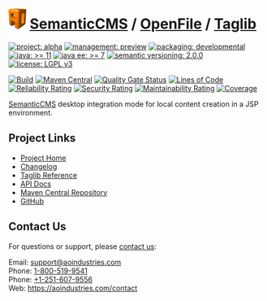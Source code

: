 # [<img src="ao-logo.png" alt="AO Logo" width="35" height="40">](https://github.com/ao-apps) [SemanticCMS](https://github.com/ao-apps/semanticcms) / [OpenFile](https://github.com/ao-apps/semanticcms-openfile) / [Taglib](https://github.com/ao-apps/semanticcms-openfile-taglib)

[![project: alpha](https://semanticcms.com/ao-badges/project-alpha.svg)](https://aoindustries.com/life-cycle#project-alpha)
[![management: preview](https://semanticcms.com/ao-badges/management-preview.svg)](https://aoindustries.com/life-cycle#management-preview)
[![packaging: developmental](https://semanticcms.com/ao-badges/packaging-developmental.svg)](https://aoindustries.com/life-cycle#packaging-developmental)  
[![java: &gt;= 11](https://semanticcms.com/ao-badges/java-11.svg)](https://docs.oracle.com/en/java/javase/11/)
[![java ee: &gt;= 7](https://semanticcms.com/ao-badges/javaee-7.svg)](https://docs.oracle.com/javaee/7/)
[![semantic versioning: 2.0.0](https://semanticcms.com/ao-badges/semver-2.0.0.svg)](https://semver.org/spec/v2.0.0.html)
[![license: LGPL v3](https://semanticcms.com/ao-badges/license-lgpl-3.0.svg)](https://www.gnu.org/licenses/lgpl-3.0)

[![Build](https://github.com/ao-apps/semanticcms-openfile-taglib/workflows/Build/badge.svg?branch=master)](https://github.com/ao-apps/semanticcms-openfile-taglib/actions?query=workflow%3ABuild)
[![Maven Central](https://maven-badges.herokuapp.com/maven-central/com.semanticcms/semanticcms-openfile-taglib/badge.svg)](https://maven-badges.herokuapp.com/maven-central/com.semanticcms/semanticcms-openfile-taglib)
[![Quality Gate Status](https://sonarcloud.io/api/project_badges/measure?branch=master&project=com.semanticcms%3Asemanticcms-openfile-taglib&metric=alert_status)](https://sonarcloud.io/dashboard?branch=master&id=com.semanticcms%3Asemanticcms-openfile-taglib)
[![Lines of Code](https://sonarcloud.io/api/project_badges/measure?branch=master&project=com.semanticcms%3Asemanticcms-openfile-taglib&metric=ncloc)](https://sonarcloud.io/component_measures?branch=master&id=com.semanticcms%3Asemanticcms-openfile-taglib&metric=ncloc)  
[![Reliability Rating](https://sonarcloud.io/api/project_badges/measure?branch=master&project=com.semanticcms%3Asemanticcms-openfile-taglib&metric=reliability_rating)](https://sonarcloud.io/component_measures?branch=master&id=com.semanticcms%3Asemanticcms-openfile-taglib&metric=Reliability)
[![Security Rating](https://sonarcloud.io/api/project_badges/measure?branch=master&project=com.semanticcms%3Asemanticcms-openfile-taglib&metric=security_rating)](https://sonarcloud.io/component_measures?branch=master&id=com.semanticcms%3Asemanticcms-openfile-taglib&metric=Security)
[![Maintainability Rating](https://sonarcloud.io/api/project_badges/measure?branch=master&project=com.semanticcms%3Asemanticcms-openfile-taglib&metric=sqale_rating)](https://sonarcloud.io/component_measures?branch=master&id=com.semanticcms%3Asemanticcms-openfile-taglib&metric=Maintainability)
[![Coverage](https://sonarcloud.io/api/project_badges/measure?branch=master&project=com.semanticcms%3Asemanticcms-openfile-taglib&metric=coverage)](https://sonarcloud.io/component_measures?branch=master&id=com.semanticcms%3Asemanticcms-openfile-taglib&metric=Coverage)

[SemanticCMS](https://github.com/ao-apps/semanticcms) desktop integration mode for local content creation in a JSP environment.

## Project Links
* [Project Home](https://semanticcms.com/openfile/taglib/)
* [Changelog](https://semanticcms.com/openfile/taglib/changelog)
* [Taglib Reference](https://semanticcms.com/openfile/taglib/semanticcms-openfile.tld/)
* [API Docs](https://semanticcms.com/openfile/taglib/apidocs/)
* [Maven Central Repository](https://central.sonatype.com/artifact/com.semanticcms/semanticcms-openfile-taglib)
* [GitHub](https://github.com/ao-apps/semanticcms-openfile-taglib)

## Contact Us
For questions or support, please [contact us](https://aoindustries.com/contact):

Email: [support@aoindustries.com](mailto:support@aoindustries.com)  
Phone: [1-800-519-9541](tel:1-800-519-9541)  
Phone: [+1-251-607-9556](tel:+1-251-607-9556)  
Web: https://aoindustries.com/contact
